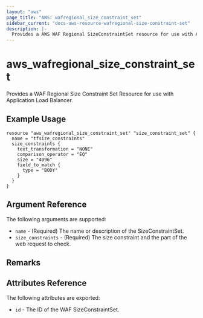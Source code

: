 ```yaml
---
layout: "aws"
page_title: "AWS: wafregional_size_constraint_set"
sidebar_current: "docs-aws-resource-wafregional-size-constraint-set"
description: |-
  Provides a AWS WAF Regional SizeConstraintSet resource for use with ALB.
---
```


# aws\_wafregional\_size\_constraint\_set

Provides a WAF Regional Size Constraint Set Resource for use with Application Load Balancer.

## Example Usage

```
resource "aws_wafregional_size_constraint_set" "size_constraint_set" {
  name = "tfsize_constraints"
  size_constraints {
    text_transformation = "NONE"
    comparison_operator = "EQ"
    size = "4096"
    field_to_match {
      type = "BODY"
    }
  }
}
```

## Argument Reference

The following arguments are supported:

* `name` - (Required) The name or description of the SizeConstraintSet.
* `size_constraints` - (Required) The size constraint and the part of the web request to check.

## Remarks

## Attributes Reference

The following attributes are exported:

* `id` - The ID of the WAF SizeConstraintSet.
